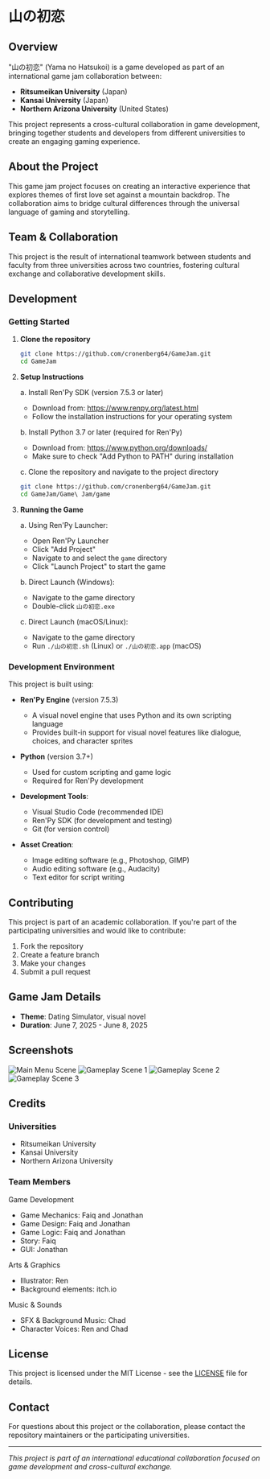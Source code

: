 # 山の初恋

## Overview

"山の初恋" (Yama no Hatsukoi) is a game developed as part of an international game jam collaboration between:

- **Ritsumeikan University** (Japan)
- **Kansai University** (Japan)
- **Northern Arizona University** (United States)

This project represents a cross-cultural collaboration in game development, bringing together students and developers from different universities to create an engaging gaming experience.

## About the Project

This game jam project focuses on creating an interactive experience that explores themes of first love set against a mountain backdrop. The collaboration aims to bridge cultural differences through the universal language of gaming and storytelling.

## Team & Collaboration

This project is the result of international teamwork between students and faculty from three universities across two countries, fostering cultural exchange and collaborative development skills.

## Development

### Getting Started

1. **Clone the repository**

   ```bash
   git clone https://github.com/cronenberg64/GameJam.git
   cd GameJam
   ```

2. **Setup Instructions**
   
   a. Install Ren'Py SDK (version 7.5.3 or later)
      - Download from: https://www.renpy.org/latest.html
      - Follow the installation instructions for your operating system
   
   b. Install Python 3.7 or later (required for Ren'Py)
      - Download from: https://www.python.org/downloads/
      - Make sure to check "Add Python to PATH" during installation
   
   c. Clone the repository and navigate to the project directory
      ```bash
      git clone https://github.com/cronenberg64/GameJam.git
      cd GameJam/Game\ Jam/game
      ```

3. **Running the Game**

   a. Using Ren'Py Launcher:
      - Open Ren'Py Launcher
      - Click "Add Project"
      - Navigate to and select the `game` directory
      - Click "Launch Project" to start the game

   b. Direct Launch (Windows):
      - Navigate to the game directory
      - Double-click `山の初恋.exe`

   c. Direct Launch (macOS/Linux):
      - Navigate to the game directory
      - Run `./山の初恋.sh` (Linux) or `./山の初恋.app` (macOS)

### Development Environment

This project is built using:
- **Ren'Py Engine** (version 7.5.3)
  - A visual novel engine that uses Python and its own scripting language
  - Provides built-in support for visual novel features like dialogue, choices, and character sprites
  
- **Python** (version 3.7+)
  - Used for custom scripting and game logic
  - Required for Ren'Py development

- **Development Tools**:
  - Visual Studio Code (recommended IDE)
  - Ren'Py SDK (for development and testing)
  - Git (for version control)

- **Asset Creation**:
  - Image editing software (e.g., Photoshop, GIMP)
  - Audio editing software (e.g., Audacity)
  - Text editor for script writing

## Contributing

This project is part of an academic collaboration. If you're part of the participating universities and would like to contribute:

1. Fork the repository
2. Create a feature branch
3. Make your changes
4. Submit a pull request

## Game Jam Details

- **Theme**: Dating Simulator, visual novel
- **Duration**: June 7, 2025 - June 8, 2025

## Screenshots

![Main Menu Scene](/game/screenshots/Screenshot%202025-06-08%20at%2015.13.38.png)
![Gameplay Scene 1](/game/screenshots/Screenshot%202025-06-08%20at%2015.14.14.png)
![Gameplay Scene 2](/game/screenshots/Screenshot%202025-06-08%20at%2015.14.33.png)
![Gameplay Scene 3](/game/screenshots/Screenshot%202025-06-08%20at%2015.15.03.png)

## Credits

### Universities

- Ritsumeikan University
- Kansai University
- Northern Arizona University

### Team Members

 Game Development
  - Game Mechanics: Faiq and Jonathan
  - Game Design: Faiq and Jonathan
  - Game Logic: Faiq and Jonathan
  - Story: Faiq
  - GUI: Jonathan

  Arts & Graphics
  - Illustrator: Ren
  - Background elements: itch.io

  Music & Sounds
  - SFX & Background Music: Chad
  - Character Voices: Ren and Chad


## License

This project is licensed under the MIT License - see the [LICENSE](LICENSE) file for details.

## Contact

For questions about this project or the collaboration, please contact the repository maintainers or the participating universities.

---

_This project is part of an international educational collaboration focused on game development and cross-cultural exchange._
